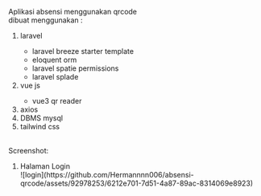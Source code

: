 Aplikasi absensi menggunakan qrcode <br>
dibuat menggunakan :
<ol>
    <li>laravel</li>
    <ul>
        <li>laravel breeze starter template</li>
        <li>eloquent orm</li>
        <li>laravel spatie permissions</li>
        <li>laravel splade</li>
    </ul>
    <li>vue js</li>
    <ul>
        <li>vue3 qr reader</li>
    </ul>
    <li>axios</li>
    <li>DBMS mysql</li>
    <li>tailwind css</li>
</ol><br>
Screenshot:
<ol>
    <li>
        Halaman Login<br>
        ![login](https://github.com/Hermannnn006/absensi-qrcode/assets/92978253/6212e701-7d51-4a87-89ac-8314069e8923)
    </li>
</ol>

